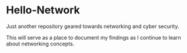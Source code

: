 # Hello-Network

Just another repository geared towards networking and cyber security.

This will serve as a place to document my findings as I continue to learn about networking concepts.
